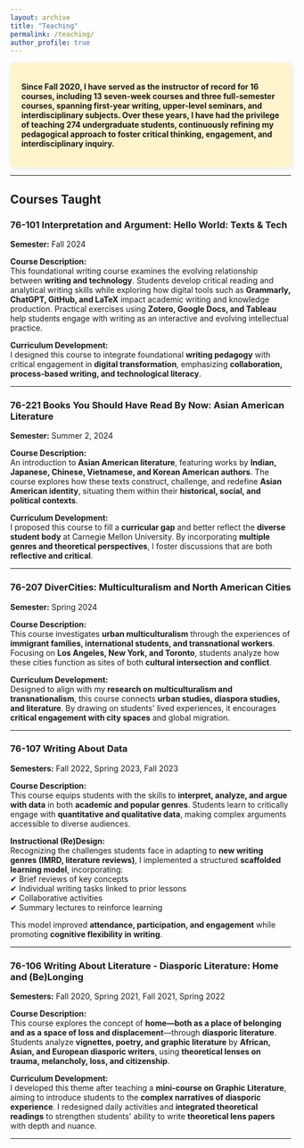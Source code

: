 ```yaml
---
layout: archive
title: "Teaching"
permalink: /teaching/
author_profile: true
---
```

<div style="background-color: #fff4cc; padding: 20px; border-radius: 8px; box-shadow: 2px 2px 10px rgba(0, 0, 0, 0.1); font-weight: bold;">

Since Fall 2020, I have served as the instructor of record for 16 courses, including 13 seven-week courses and three full-semester courses, spanning first-year writing, upper-level seminars, and interdisciplinary subjects. Over these years, I have had the privilege of teaching 274 undergraduate students, continuously refining my pedagogical approach to foster critical thinking, engagement, and interdisciplinary inquiry.

</div>

---

## **Courses Taught**  

### **76-101 Interpretation and Argument: Hello World: Texts & Tech**  
**Semester:** Fall 2024  

**Course Description:**  
This foundational writing course examines the evolving relationship between **writing and technology**. Students develop critical reading and analytical writing skills while exploring how digital tools such as **Grammarly, ChatGPT, GitHub, and LaTeX** impact academic writing and knowledge production. Practical exercises using **Zotero, Google Docs, and Tableau** help students engage with writing as an interactive and evolving intellectual practice.  

**Curriculum Development:**  
I designed this course to integrate foundational **writing pedagogy** with critical engagement in **digital transformation**, emphasizing **collaboration, process-based writing, and technological literacy**.  

---

### **76-221 Books You Should Have Read By Now: Asian American Literature**  
**Semester:** Summer 2, 2024  

**Course Description:**  
An introduction to **Asian American literature**, featuring works by **Indian, Japanese, Chinese, Vietnamese, and Korean American authors**. The course explores how these texts construct, challenge, and redefine **Asian American identity**, situating them within their **historical, social, and political contexts**.  

**Curriculum Development:**  
I proposed this course to fill a **curricular gap** and better reflect the **diverse student body** at Carnegie Mellon University. By incorporating **multiple genres and theoretical perspectives**, I foster discussions that are both **reflective and critical**.  

---

### **76-207 DiverCities: Multiculturalism and North American Cities**  
**Semester:** Spring 2024  

**Course Description:**  
This course investigates **urban multiculturalism** through the experiences of **immigrant families, international students, and transnational workers**. Focusing on **Los Angeles, New York, and Toronto**, students analyze how these cities function as sites of both **cultural intersection and conflict**.  

**Curriculum Development:**  
Designed to align with my **research on multiculturalism and transnationalism**, this course connects **urban studies, diaspora studies, and literature**. By drawing on students' lived experiences, it encourages **critical engagement with city spaces** and global migration.  

---

### **76-107 Writing About Data**  
**Semesters:** Fall 2022, Spring 2023, Fall 2023  

**Course Description:**  
This course equips students with the skills to **interpret, analyze, and argue with data** in both **academic and popular genres**. Students learn to critically engage with **quantitative and qualitative data**, making complex arguments accessible to diverse audiences.  

**Instructional (Re)Design:**  
Recognizing the challenges students face in adapting to **new writing genres (IMRD, literature reviews)**, I implemented a structured **scaffolded learning model**, incorporating:  
✔ Brief reviews of key concepts  
✔ Individual writing tasks linked to prior lessons  
✔ Collaborative activities  
✔ Summary lectures to reinforce learning  

This model improved **attendance, participation, and engagement** while promoting **cognitive flexibility in writing**.  

---

### **76-106 Writing About Literature - Diasporic Literature: Home and (Be)Longing**  
**Semesters:** Fall 2020, Spring 2021, Fall 2021, Spring 2022  

**Course Description:**  
This course explores the concept of **home—both as a place of belonging and as a space of loss and displacement**—through **diasporic literature**. Students analyze **vignettes, poetry, and graphic literature** by **African, Asian, and European diasporic writers**, using **theoretical lenses on trauma, melancholy, loss, and citizenship**.  

**Curriculum Development:**  
I developed this theme after teaching a **mini-course on Graphic Literature**, aiming to introduce students to the **complex narratives of diasporic experience**. I redesigned daily activities and **integrated theoretical readings** to strengthen students' ability to write **theoretical lens papers** with depth and nuance.  

---
